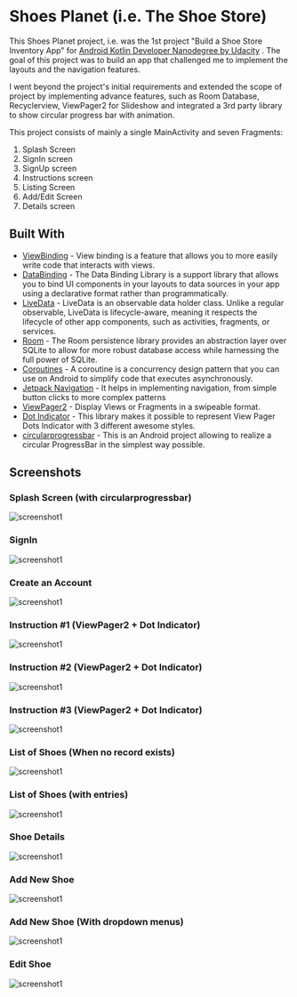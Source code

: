 # Shoes Planet (i.e. The Shoe Store)

This Shoes Planet project, i.e. was the 1st project "Build a Shoe Store Inventory App"
for [Android Kotlin Developer Nanodegree by Udacity](https://www.udacity.com/course/android-kotlin-developer-nanodegree--nd940)
. The goal of this project was to build an app that challenged me to implement the layouts and the
navigation features.

I went beyond the project's initial requirements and extended the scope of project by implementing
advance features, such as Room Database, Recyclerview, ViewPager2 for Slideshow and integrated a 3rd
party library to show circular progress bar with animation.

This project consists of mainly a single MainActivity and seven Fragments:

1. Splash Screen
2. SignIn screen
3. SignUp screen
4. Instructions screen
5. Listing Screen
6. Add/Edit Screen
7. Details screen

## Built With
* [ViewBinding](https://developer.android.com/topic/libraries/view-binding) - View binding is a
  feature that allows you to more easily write code that interacts with views.
* [DataBinding](https://developer.android.com/topic/libraries/data-binding) - The Data Binding
  Library is a support library that allows you to bind UI components in your layouts to data sources
  in your app using a declarative format rather than programmatically.
* [LiveData](https://developer.android.com/topic/libraries/architecture/livedata) - LiveData is an
  observable data holder class. Unlike a regular observable, LiveData is lifecycle-aware, meaning it
  respects the lifecycle of other app components, such as activities, fragments, or services.
* [Room](https://developer.android.com/jetpack/androidx/releases/room) - The Room persistence
  library provides an abstraction layer over SQLite to allow for more robust database access while
  harnessing the full power of SQLite.
* [Coroutines](https://developer.android.com/kotlin/coroutines) - A coroutine is a concurrency
  design pattern that you can use on Android to simplify code that executes asynchronously.
* [Jetpack Navigation](https://developer.android.com/guide/navigation) - It helps in implementing
  navigation, from simple button clicks to more complex patterns
* [ViewPager2](#) - Display Views or Fragments in a swipeable format.
* [Dot Indicator](https://github.com/tommybuonomo/dotsindicator) - This library makes it possible to
  represent View Pager Dots Indicator with 3 different awesome styles.
* [circularprogressbar](https://github.com/lopspower/CircularProgressBar) - This is an Android
  project allowing to realize a circular ProgressBar in the simplest way possible.

## Screenshots

### Splash Screen (with circularprogressbar)

![screenshot1](screenshots/01.png)

### SignIn

![screenshot1](screenshots/02.png)

### Create an Account

![screenshot1](screenshots/03.png)

### Instruction #1 (ViewPager2 + Dot Indicator)

![screenshot1](screenshots/04.png)

### Instruction #2 (ViewPager2 + Dot Indicator)

![screenshot1](screenshots/05.png)

### Instruction #3 (ViewPager2 + Dot Indicator)

![screenshot1](screenshots/06.png)

### List of Shoes (When no record exists)

![screenshot1](screenshots/14.png)

### List of Shoes (with entries)

![screenshot1](screenshots/07.png)

### Shoe Details

![screenshot1](screenshots/09.png)

### Add New Shoe

![screenshot1](screenshots/11.png)

### Add New Shoe (With dropdown menus)

![screenshot1](screenshots/12.png)

### Edit Shoe

![screenshot1](screenshots/13.png)
